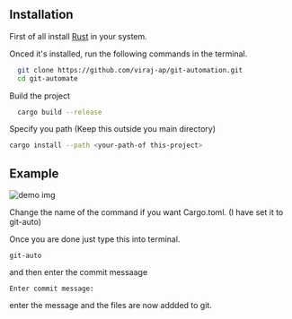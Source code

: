 
## Installation

First of all install [Rust](https://www.rust-lang.org/tools/install) in your system.

Onced it's installed, run the following commands in the terminal.

```bash
  git clone https://github.com/viraj-ap/git-automation.git
  cd git-automate
```
Build the project

```bash
  cargo build --release
```
Specify you path (Keep this outside you main directory)
```bash
cargo install --path <your-path-of this-project>
```




    
## Example

![demo img](https://firebasestorage.googleapis.com/v0/b/mail-2f23f.appspot.com/o/img.png?alt=media&token=d24a7239-e5ba-4235-bb40-6b49c97ef8a7)

Change the name of the command if you want Cargo.toml.
(I have set it to git-auto)

Once you are done just type this into terminal.
```
git-auto
```
and then enter the commit messaage

```
Enter commit message:
```
enter the message and the files are now addded to git.



